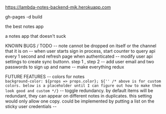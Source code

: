 https://lambda-notes-backend-mjk.herokuapp.com

gh-pages -d build

the best notes app 

a notes app that doesn't suck

KNOWN BUGS / TODO
    -- note cannot be dropped on itself or the channel that it is on 
    -- when user starts sign in process, start counter to query api every 1 second and refresh page when authenticated
    -- modify user api settings to create sync buttonn. step 1 , step 2 
    -- add user email and two passwords to sign up and name 
    -- make everything redux


FUTURE FEATURES 
    -- colors for notes     
        ``background-color: ${props => props.color};
        ${'' /* above is for custom colors. below is a placeholder until I can figure out how to make them look good and custom */}``
    -- toggle redundancy. by default items will be redundant, they can appear on different notes in duplicates. this setting would only allow one copy. could be implemented by putting a list on the sticky user credentials
    -- 